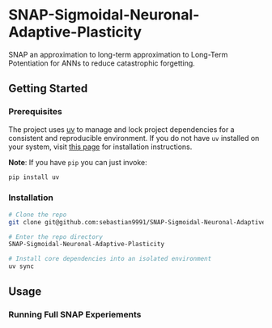 # SNAP-Sigmoidal-Neuronal-Adaptive-Plasticity
SNAP an approximation to long-term approximation to Long-Term Potentiation for ANNs to reduce catastrophic forgetting. 

## Getting Started

### Prerequisites

The project uses [uv](https://docs.astral.sh/uv/) to manage and lock project dependencies for a consistent and reproducible environment. If you do not have `uv` installed on your system, visit [this page](https://docs.astral.sh/uv/getting-started/installation/) for installation instructions.

**Note**: If you have `pip` you can just invoke:

```sh
pip install uv
```

### Installation

```sh
# Clone the repo
git clone git@github.com:sebastian9991/SNAP-Sigmoidal-Neuronal-Adaptive-Plasticity.git

# Enter the repo directory
SNAP-Sigmoidal-Neuronal-Adaptive-Plasticity

# Install core dependencies into an isolated environment
uv sync
```

## Usage

### Running Full SNAP Experiements
